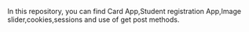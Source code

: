 In this repository, you can find Card App,Student registration App,Image slider,cookies,sessions and use of get post methods.
